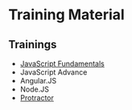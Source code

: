 # Training Material

## Trainings

- [JavaScript Fundamentals](https://github.com/jigardafda/training/tree/master/JavaScript/JavaScript_Fundamentals) 
- JavaScript Advance
- Angular.JS
- Node.JS
- [Protractor](https://github.com/jigardafda/training/tree/master/JavaScript/Protractor)
